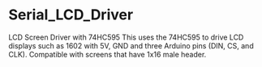 # Serial_LCD_Driver
LCD Screen Driver with 74HC595
This uses the 74HC595 to drive LCD displays such as 1602 with 5V, GND and three Arduino pins (DIN, CS, and CLK). 
Compatible with screens that have 1x16 male header.
